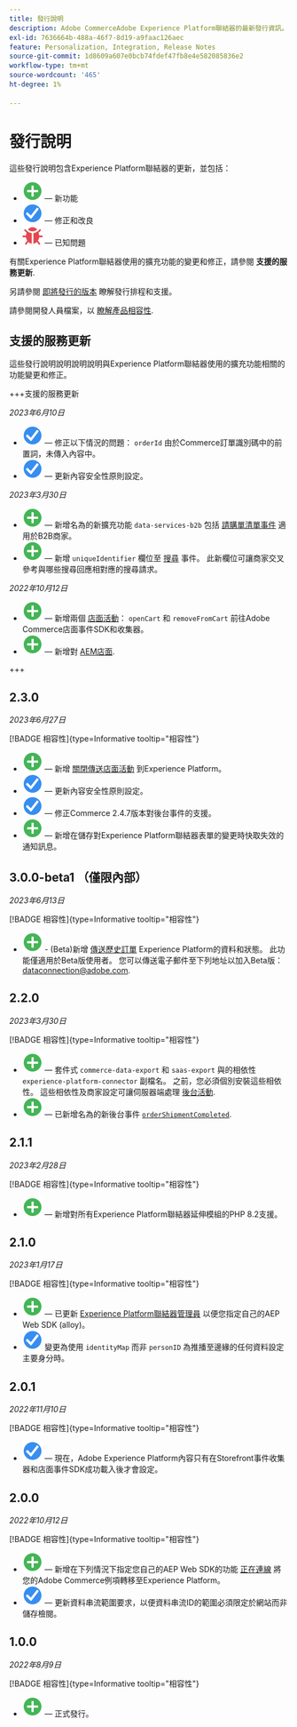 ```yaml
---
title: 發行說明
description: Adobe CommerceAdobe Experience Platform聯結器的最新發行資訊。
exl-id: 7636664b-488a-46f7-8d19-a9faac126aec
feature: Personalization, Integration, Release Notes
source-git-commit: 1d8609a607e0bcb74fdef47fb8e4e582085836e2
workflow-type: tm+mt
source-wordcount: '465'
ht-degree: 1%

---
```


# 發行說明

這些發行說明包含Experience Platform聯結器的更新，並包括：

* ![新增](../assets/new.svg)  — 新功能
* ![修正](../assets/fix.svg)  — 修正和改良
* ![錯誤](../assets/bug.svg)  — 已知問題

有關Experience Platform聯結器使用的擴充功能的變更和修正，請參閱 **支援的服務更新**.

另請參閱 [即將發行的版本](https://experienceleague.adobe.com/docs/commerce-operations/release/planning/schedule.html) 瞭解發行排程和支援。

請參閱開發人員檔案，以 [瞭解產品相容性](https://experienceleague.adobe.com/docs/commerce-operations/release/product-availability.html).

## 支援的服務更新

這些發行說明說明說明說明與Experience Platform聯結器使用的擴充功能相關的功能變更和修正。

+++支援的服務更新

_2023年6月10日_

* ![修正](../assets/fix.svg)  — 修正以下情況的問題： `orderId` 由於Commerce訂單識別碼中的前置詞，未傳入內容中。
* ![修正](../assets/fix.svg)  — 更新內容安全性原則設定。

_2023年3月30日_

* ![新增](../assets/new.svg)  — 新增名為的新擴充功能 `data-services-b2b` 包括 [請購單清單事件](events.md#b2b-events) 適用於B2B商家。
* ![新增](../assets/new.svg)  — 新增 `uniqueIdentifier` 欄位至 [搜尋](events.md#search-events) 事件。 此新欄位可讓商家交叉參考與哪些搜尋回應相對應的搜尋請求。

_2022年10月12日_

* ![新增](../assets/new.svg)  — 新增兩個 [店面活動](events.md)： `openCart` 和 `removeFromCart` 前往Adobe Commerce店面事件SDK和收集器。
* ![新增](../assets/new.svg)  — 新增對 [AEM店面](overview.md#aem-support).

+++

## 2.3.0

_2023年6月27日_

[!BADGE 相容性]{type=Informative tooltip="相容性"}

* ![新增](../assets/new.svg)  — 新增 [關閉傳送店面活動](connect-data.md#data-collection) 到Experience Platform。
* ![修正](../assets/fix.svg)  — 更新內容安全性原則設定。
* ![修正](../assets/fix.svg)  — 修正Commerce 2.4.7版本對後台事件的支援。
* ![新增](../assets/new.svg)  — 新增在儲存對Experience Platform聯結器表單的變更時快取失效的通知訊息。


## 3.0.0-beta1 （僅限內部）

_2023年6月13日_

[!BADGE 相容性]{type=Informative tooltip="相容性"}

* ![新增](../assets/new.svg) - (Beta)新增 [傳送歷史訂單](connect-data.md#beta-send-historical-order-data) Experience Platform的資料和狀態。 此功能僅適用於Beta版使用者。 您可以傳送電子郵件至下列地址以加入Beta版： [dataconnection@adobe.com](mailto:dataconnection@adobe.com).

## 2.2.0

_2023年3月30日_

[!BADGE 相容性]{type=Informative tooltip="相容性"}

* ![新增](../assets/new.svg)  — 套件式 `commerce-data-export` 和 `saas-export` 與的相依性 `experience-platform-connector` 副檔名。 之前，您必須個別安裝這些相依性。 這些相依性及商家設定可讓伺服器端處理 [後台活動](events.md#back-office-events).
* ![新增](../assets/new.svg)  — 已新增名為的新後台事件 [`orderShipmentCompleted`](events.md#ordershipmentcompleted).

## 2.1.1

_2023年2月28日_

[!BADGE 相容性]{type=Informative tooltip="相容性"}

* ![新增](../assets/new.svg)  — 新增對所有Experience Platform聯結器延伸模組的PHP 8.2支援。

## 2.1.0

_2023年1月17日_

[!BADGE 相容性]{type=Informative tooltip="相容性"}

* ![新增](../assets/new.svg)  — 已更新 [Experience Platform聯結器管理員](connect-data.md) 以便您指定自己的AEP Web SDK (alloy)。
* ![修正](../assets/fix.svg) 變更為使用 `identityMap` 而非 `personID` 為推播至邊緣的任何資料設定主要身分時。

## 2.0.1

_2022年11月10日_

[!BADGE 相容性]{type=Informative tooltip="相容性"}

* ![已修正的問題](../assets/fix.svg)  — 現在，Adobe Experience Platform內容只有在Storefront事件收集器和店面事件SDK成功載入後才會設定。

## 2.0.0

_2022年10月12日_

[!BADGE 相容性]{type=Informative tooltip="相容性"}

* ![新增](../assets/new.svg)  — 新增在下列情況下指定您自己的AEP Web SDK的功能 [正在連線](connect-data.md) 將您的Adobe Commerce例項轉移至Experience Platform。
* ![修正](../assets/fix.svg)  — 更新資料串流範圍要求，以便資料串流ID的範圍必須限定於網站而非儲存檢閱。

## 1.0.0

_2022年8月9日_

[!BADGE 相容性]{type=Informative tooltip="相容性"}

* ![新增](../assets/new.svg)  — 正式發行。

